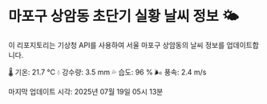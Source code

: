 
# 마포구 상암동 초단기 실황 날씨 정보 🌤️

이 리포지토리는 기상청 API를 사용하여 서울 마포구 상암동의 날씨 정보를 업데이트합니다. 

🌡️ 기온: 21.7 ℃
💧 강수량: 3.5 mm
💦 습도: 96 %
🌬️ 풍속: 2.4 m/s

마지막 업데이트 시각: 2025년 07월 19일 05시 13분    
